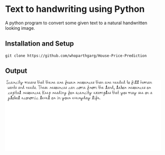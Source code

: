# Text to handwriting using Python
A python program to convert some given text to a natural handwritten looking image.

## Installation and Setup
```
git clone https://github.com/whoparthgarg/House-Price-Prediction
```

## Output
<center><img src="handwriting.png" alt="logo"></center>
